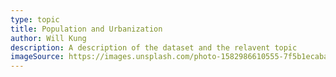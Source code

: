 ```yaml
---
type: topic
title: Population and Urbanization
author: Will Kung
description: A description of the dataset and the relavent topic
imageSource: https://images.unsplash.com/photo-1582986610555-7f5b1ecabab2?ixlib=rb-4.0.3&ixid=MnwxMjA3fDB8MHxzZWFyY2h8Mnx8Ym9saXZpYXxlbnwwfHwwfHw%3D&w=1000&q=80
---
```


